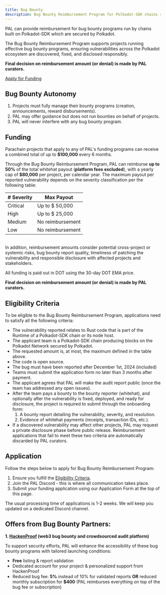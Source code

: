 ```yaml
---
title: Bug Bounty
description: Bug Bounty Reimbursement Program for Polkadot-SDK chains secured by Polkadot
---
```


PAL can provide reimbursement for bug bounty programs run by chains built on Polkadot-SDK which are secured by Polkadot.

The Bug Bounty Reimbursement Program supports projects running effective bug bounty programs, ensuring vulnerabilities across the Polkadot ecosystem are discovered, fixed, and disclosed responsibly.

**Final decision on reimbursement amount (or denial) is made by PAL curators.**

<div class="fundingButton">
  <a href="https://forms.gle/1xjcR1RP4FmCwbtt5" target="_blank" class="button button--primary">
    <p class="innerButtonText"> Apply for Funding </p>
  </a>
</div>

## Bug Bounty Autonomy

1. Projects must fully manage their bounty programs (creation, announcements, reward disbursements).
2. PAL may offer guidance but does not run bounties on behalf of projects.
3. PAL will never interfere with any bug bounty program.

## Funding

Parachain projects that apply to any of PAL's funding programs can receive a combined total of up to **$100,000** every 6 months.

Through the Bug Bounty Reimbursement Program, PAL can reimburse **up to 50%** of the total whitehat payout (**platform fees excluded**), with a yearly cap of **$80,000** per project, per calendar year. The maximum payout per reported vulnerability depends on the severity classification per the following table:

| # Severity | Max Payout       |
|------------|------------------|
| Critical   | Up to $ 50,000   |
| High       | Up to $ 25,000   |
| Medium     | No reimbursement |
| Low        | No reimbursement |

<br />
In addition, reimbursement amounts consider potential cross-project or systemic risks, bug bounty report quality, timeliness of patching the vulnerability and responsible disclosure with affected projects and stakeholders. 

All funding is paid out in DOT using the 30-day DOT EMA price.

**Final decision on reimbursement amount (or denial) is made by PAL curators.**

## Eligibility Criteria

To be eligible to the Bug Bounty Reimbursement Program, applications need to satisfy all the following criteria:

* The vulnerability reported relates to Rust code that is part of the Runtime of a Polkadot-SDK chain or its node host.
* The applicant team is a Polkadot-SDK chain producing blocks on the Polkadot Network secured by Polkadot.
* The requested amount is, at most, the maximum defined in the table above.
* The code is open source.
* The bug must have been reported after December 1st, 2024 (included)
* Teams must submit the application form no later than 3 months after payment.
* The applicant agrees that PAL will make the audit report public (once the team has addressed any open issues).
* After the team pays a bounty to the bounty reporter (whitehat), and optionally after the vulnerability is fixed, deployed, and ready for disclosure, the project is required to submit through the onboarding form:
  1. A bounty report detailing the vulnerability, severity, and resolution.
  2. Evidence of whitehat payments (receipts, transaction IDs, etc.).
* If a discovered vulnerability may affect other projects, PAL may request a private disclosure phase before public release.
Reimbursement applications that fail to meet these two criteria are automatically discarded by PAL curators.

## Application

Follow the steps below to apply for Bug Bounty Reimbursement Program:

1. Ensure you fulfill the [Eligibility Criteria](#eligibility-criteria). 
2. Join the PAL Discord - this is where all communication takes place.
3. Submit your funding application using our Application Form at the top of this page.

The usual processing time of applications is 1-2 weeks. We will keep you updated on a dedicated Discord channel.

## Offers from Bug Bounty Partners:

**1. [HackenProof](https://hackenproof.com/) (web3 bug bounty and crowdsourced audit platform)**

To support security efforts, PAL will enhance the accessibility of these bug bounty programs with tailored launching conditions:
- **Free** listing & report validation
- Dedicated account for your project & personalized support from HackenProof
- Reduced bug fee: **5%** instead of 10% for validated reports **OR** reduced monthly subscription for **$400** (PAL reimburses everything on top of the bug fee or subscription)
